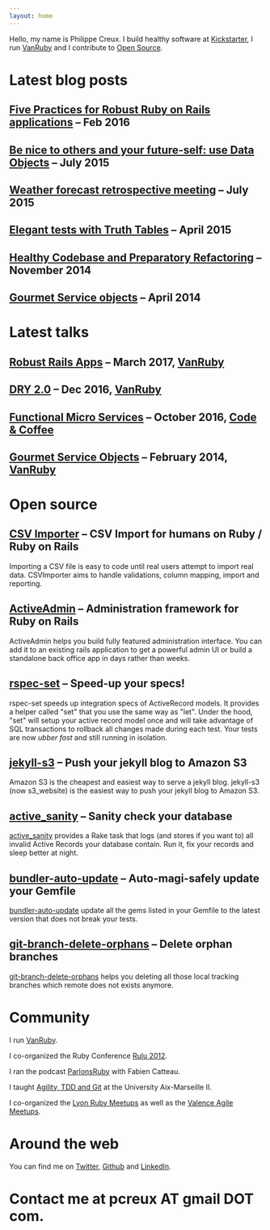 ```yaml
---
layout: home
---
```


Hello, my name is Philippe Creux.
I build healthy software at [Kickstarter](https://www.kickstarter.com), I run [VanRuby](http://vanruby.org) and I contribute to [Open Source](http://github.com/pcreux).


# Latest blog posts

## [Five Practices for Robust Ruby on Rails applications](http://brewhouse.io/2016/02/26/five-practices-for-robust-ruby-on-rails-applications.html) – Feb 2016

## [Be nice to others and your future-self: use Data Objects](http://brewhouse.io/2015/07/31/be-nice-to-others-and-your-future-self-use-data-objects.html) – July 2015

## [Weather forecast retrospective meeting](http://brewhouse.io/blog/2015/07/07/weather-forecast-retrospective-meeting.html) – July 2015

## [Elegant tests with Truth Tables](http://brewhouse.io/blog/2015/04/13/elegant-tests-with-truth-tables.html) – April 2015

## [Healthy Codebase and Preparatory Refactoring](http://brewhouse.io/blog/2014/11/10/healthy-codebase-and-preparatory-refactoring.html) – November 2014

## [Gourmet Service objects](http://brewhouse.io/blog/2014/04/30/gourmet-service-objects.html) – April 2014

# Latest talks

## [Robust Rails Apps](https://gist.github.com/pcreux/5700f5295bb14f33db82242296eae029) – March 2017, [VanRuby](https://www.meetup.com/vancouver-ruby/)

## [DRY 2.0](https://speakerdeck.com/pcreux/dry-2-dot-0) – Dec 2016, [VanRuby](https://www.meetup.com/vancouver-ruby/)

## [Functional Micro Services](https://speakerdeck.com/pcreux/functional-micro-services) – October 2016, [Code & Coffee](https://www.meetup.com/codecoffeeyvr/)

## [Gourmet Service Objects](https://gist.github.com/pcreux/9277929) – February 2014, [VanRuby](https://www.meetup.com/vancouver-ruby/)

# Open source

## [CSV Importer](https://github.com/pcreux/csv-importer) – CSV Import for humans on Ruby / Ruby on Rails

Importing a CSV file is easy to code until real users attempt to import real data.
CSVImporter aims to handle validations, column mapping, import and reporting.

## [ActiveAdmin](http://activeadmin.info) – Administration framework for Ruby on Rails

ActiveAdmin helps you build fully featured administration interface.
You can add it to an existing rails application to get a powerful admin UI or build a standalone back office app in days rather than weeks.

## [rspec-set](https://github.com/pcreux/rspec-set) – Speed-up your specs!

rspec-set speeds up integration specs of ActiveRecord models.
It provides a helper called "set" that you use the same
way as "let".
Under the hood, "set" will setup your active record model once and will
take advantage of SQL transactions to rollback all changes made during
each test. Your tests are now _ubber fast_ and still running in isolation.

## [jekyll-s3](https://github.com/laurilehmijoki/s3_website) – Push your jekyll blog to Amazon S3

Amazon S3 is the cheapest and easiest way to serve a jekyll blog. jekyll-s3 (now s3_website) is the easiest way to push your jekyll blog to Amazon S3.

## [active_sanity](https://github.com/versapay/active_sanity) – Sanity check your database

[active_sanity](https://github.com/versapay/active_sanity) provides a Rake task that logs (and stores if you want to)
all invalid Active Records your database contain. Run it, fix your records and
sleep better at night.

## [bundler-auto-update](https://github.com/versapay/bundler-auto-update) – Auto-magi-safely update your Gemfile

[bundler-auto-update](https://github.com/pcreux/bundler-auto-update) update all the gems listed in your Gemfile to
the latest version that does not break your tests.

## [git-branch-delete-orphans](https://github.com/pcreux/git-branch-delete-orphans) – Delete orphan branches

[git-branch-delete-orphans](https://github.com/pcreux/git-branch-delete-orphans) helps you deleting all those local tracking branches which remote does not exists anymore.

# Community

I run [VanRuby](http://vanruby.org).

I co-organized the Ruby Conference [Rulu 2012](http://2012.rulu.eu).

I ran the podcast [ParlonsRuby](http://parlonsruby.com) with Fabien Catteau.

I taught [Agility, TDD and Git](https://speakerdeck.com/search?q=Philippe+Creux+IUT) at the University Aix-Marseille II.

I co-organized the [Lyon Ruby Meetups](http://lyonrb.fr) as well as the
[Valence Agile Meetups](http://groupspaces.com/CARAValence).

# Around the web

You can find me on [Twitter](http://twitter.com/pcreux), [Github](http://github.com/pcreux) and [LinkedIn](http://linkedin.com/in/pcreux).

# Contact me at pcreux AT gmail DOT com.

